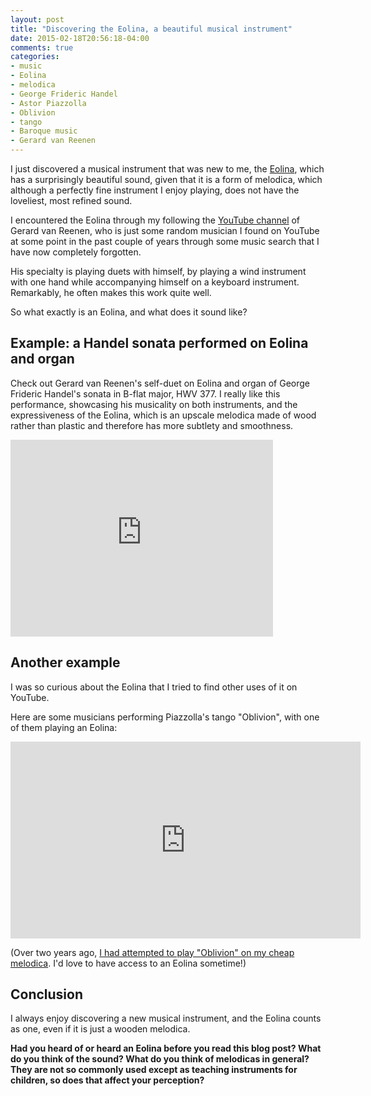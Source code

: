 ```yaml
---
layout: post
title: "Discovering the Eolina, a beautiful musical instrument"
date: 2015-02-18T20:56:18-04:00
comments: true
categories:
- music
- Eolina
- melodica
- George Frideric Handel
- Astor Piazzolla
- Oblivion
- tango
- Baroque music
- Gerard van Reenen
---
```


I just discovered a musical instrument that was new to me, the
[Eolina](http://www.melodicaworld.com/post_reviews/ballone-burini-eolina-45/),
which has a surprisingly beautiful sound, given that it is a form of
melodica, which although a perfectly fine instrument I enjoy playing,
does not have the loveliest, most refined sound.

I encountered the Eolina through my following the
[YouTube channel](https://www.youtube.com/user/GerardvanR) of Gerard
van Reenen, who is just some random musician I found on YouTube at some
point in the past couple of years through some music search that I
have now completely forgotten.

His specialty is playing duets with himself, by playing a wind
instrument with one hand while accompanying himself on a
keyboard instrument. Remarkably, he often makes this work quite well.

So what exactly is an Eolina, and what does it sound like?

<!--more-->

## Example: a Handel sonata performed on Eolina and organ

Check out Gerard van Reenen's self-duet on Eolina and organ of George
Frideric Handel's sonata in B-flat major, HWV 377. I really like this
performance, showcasing his musicality on both instruments, and the
expressiveness of the Eolina, which is an upscale melodica made of
wood rather than plastic and therefore has more subtlety and
smoothness.

<iframe width="420" height="315" src="https://www.youtube.com/embed/zNvV5WXRP1Q" frameborder="0" allowfullscreen></iframe>

## Another example

I was so curious about the Eolina that I tried to find other uses of
it on YouTube.

Here are some musicians performing Piazzolla's tango "Oblivion", with
one of them playing an Eolina:

<iframe width="560" height="315"
src="https://www.youtube.com/embed/U0h39B6blVE" frameborder="0"
allowfullscreen></iframe>

(Over two years ago,
[I had attempted to play "Oblivion" on my cheap melodica](/blog/2012/12/02/oblivion-obsession-time-to-start-playing-melodica/). I'd
love to have access to an Eolina sometime!)

## Conclusion

I always enjoy discovering a new musical instrument, and the Eolina
counts as one, even if it is just a wooden melodica.

**Had you heard of or heard an Eolina before you read this blog post?
  What do you think of the sound? What do you think of melodicas in
  general? They are not so commonly used except as teaching
  instruments for children, so does that affect your perception?**
